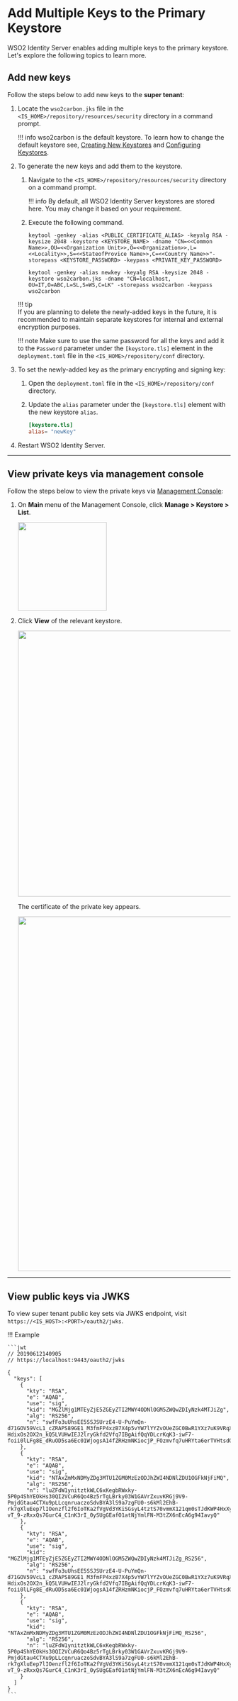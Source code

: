 # Add Multiple Keys to the Primary Keystore

WSO2 Identity Server enables adding multiple keys to the primary keystore. Let's explore the following topics to learn more. 

## Add new keys

Follow the steps below to add new keys to the **super tenant**: 

1. 	Locate the `wso2carbon.jks` file in the `<IS_HOME>/repository/resources/security` directory in a command prompt. 

	!!! info 
		wso2carbon is the default keystore. To learn how to change the default keystore see, [Creating New Keystores](../../../deploy/security/create-new-keystores) and [Configuring Keystores](../../../deploy/security/configure-keystores-in-wso2-products).

2.	To generate the new keys and add them to the keystore. 

	1.	Navigate to the `<IS_HOME>/repository/resources/security` directory on a command prompt. 

		!!! info
			By default, all WSO2 Identity Server keystores are stored here. You may change it based on your requirement.

	2.	Execute the following command.  

		```curl tab="Format"
		keytool -genkey -alias <PUBLIC_CERTIFICATE_ALIAS> -keyalg RSA -keysize 2048 -keystore <KEYSTORE_NAME> -dname "CN=<<Common Name>>,OU=<<Organization Unit>>,O=<<Organization>>,L=<<Locality>>,S=<<StateofProvice Name>>,C=<<Country Name>>"-storepass <KEYSTORE_PASSWORD> -keypass <PRIVATE_KEY_PASSWORD>
		```

		``` curl tab="Example"
		keytool -genkey -alias newkey -keyalg RSA -keysize 2048 -keystore wso2carbon.jks -dname "CN=localhost, OU=IT,O=ABC,L=SL,S=WS,C=LK" -storepass wso2carbon -keypass wso2carbon
		```

	!!! tip 	
		If you are planning to delete the newly-added keys in the future, it is recommended to maintain separate keystores for internal and external encryption purposes.

	!!! note
		Make sure to use the same password for all the keys and add it to the `Password` parameter under the `[keystore.tls]` element in the `deployment.toml` file in the `<IS_HOME>/repository/conf` directory.

3.	To set the newly-added key as the primary encrypting and signing key:

	1.	Open the `deployment.toml` file in the `<IS_HOME>/repository/conf` directory.

	2.	Update the `alias` parameter under the `[keystore.tls]` element with the new keystore `alias`.

		```toml tab="Example"
		[keystore.tls]
		alias= "newKey"
		```

4. Restart WSO2 Identity Server.

---

## View private keys via management console

Follow the steps below to view the private keys via [Management Console](../../../deploy/get-started/get-started-with-the-management-console/):

<ol>
	<li>
		<p>On <b>Main</b> menu of the Management Console, click <b>Manage > Keystore > List</b>.</p>
		<p><img src="/assets/img/deploy/security/list-keystores-menu-item.jpeg" width="200" /></p>
	</li>
	<li>
		<p>Click <b>View</b> of the relevant keystore.</p>
		<p><img src="/assets/img/deploy/security/keystores.jpeg" width="600" /></p>
		<p>The certificate of the private key appears.</p>
		<p><img src="/assets/img/deploy/security/private-key-certificate.jpeg" width="800"></p>
	</li>
</ol>

---

## View public keys via JWKS

To view super tenant public key sets via JWKS endpoint, visit `https://<IS_HOST>:<PORT>/oauth2/jwks`. 

!!! Example 

	```jwt
	// 20190612140905
	// https://localhost:9443/oauth2/jwks
	 
	{
	  "keys": [
	    {
	      "kty": "RSA",
	      "e": "AQAB",
	      "use": "sig",
	      "kid": "MGZlMjg1MTEyZjE5ZGEyZTI2MWY4ODNlOGM5ZWQwZDIyNzk4MTJiZg",
	      "alg": "RS256",
	      "n": "swfFo3uUhsEE5SSJSUrzE4-U-PuYmQn-d71GOV59VcL1_cZRAPS89GE1_M3fmFP4xzB7X4p5vYW7lYYZvOUeZGC0BwR1YXz7uK9VRqXDQM1t_X8yUxtYf6u6hajD5fR3PzirlMzjW1ckojeGTgKS5G-HdixOs2OX2n_kQ5LVUHwIEJ2lryGkfd2Vfq7IBgAifQqYDLcrKqK3-iwF7-foii0lLFg8E_dRuOD5sa6Ec01WjogsA14fZRHzmNKiocjP_FOzmvfq7uHRYta6erTVHtsdOvJBVDy1ANvR0cxGdydfRnGwDYI05kgA5L27MnlN6NMroffDBtHmlCvvwToylw"
	    },
	    {
	      "kty": "RSA",
	      "e": "AQAB",
	      "use": "sig",
	      "kid": "NTAxZmMxNDMyZDg3MTU1ZGM0MzEzODJhZWI4NDNlZDU1OGFkNjFiMQ",
	      "alg": "RS256",
	      "n": "luZFdW1ynitztkWLC6xKegbRWxky-5P0p4ShYEOkHs30QI2VCuR6Qo4Bz5rTgLBrky03W1GAVrZxuvKRGj9V9-PmjdGtau4CTXu9pLLcqnruaczoSdvBYA3lS9a7zgFU0-s6kMl2EhB-rk7gXluEep7lIOenzfl2f6IoTKa2fVgVd3YKiSGsyL4tztS70vmmX121qm0sTJdKWP4HxXyqK9neolXI9fYyHOYILVNZ69z_73OOVhkh_mvTmWZLM7GM6sApmyLX6OXUp8z0pkY-vT_9-zRxxQs7GurC4_C1nK3rI_0ySUgGEafO1atNjYmlFN-M3tZX6nEcA6g94IavyQ"
	    },
	    {
	      "kty": "RSA",
	      "e": "AQAB",
	      "use": "sig",
	      "kid": "MGZlMjg1MTEyZjE5ZGEyZTI2MWY4ODNlOGM5ZWQwZDIyNzk4MTJiZg_RS256",
	      "alg": "RS256",
	      "n": "swfFo3uUhsEE5SSJSUrzE4-U-PuYmQn-d71GOV59VcL1_cZRAPS89GE1_M3fmFP4xzB7X4p5vYW7lYYZvOUeZGC0BwR1YXz7uK9VRqXDQM1t_X8yUxtYf6u6hajD5fR3PzirlMzjW1ckojeGTgKS5G-HdixOs2OX2n_kQ5LVUHwIEJ2lryGkfd2Vfq7IBgAifQqYDLcrKqK3-iwF7-foii0lLFg8E_dRuOD5sa6Ec01WjogsA14fZRHzmNKiocjP_FOzmvfq7uHRYta6erTVHtsdOvJBVDy1ANvR0cxGdydfRnGwDYI05kgA5L27MnlN6NMroffDBtHmlCvvwToylw"
	    },
	    {
	      "kty": "RSA",
	      "e": "AQAB",
	      "use": "sig",
	      "kid": "NTAxZmMxNDMyZDg3MTU1ZGM0MzEzODJhZWI4NDNlZDU1OGFkNjFiMQ_RS256",
	      "alg": "RS256",
	      "n": "luZFdW1ynitztkWLC6xKegbRWxky-5P0p4ShYEOkHs30QI2VCuR6Qo4Bz5rTgLBrky03W1GAVrZxuvKRGj9V9-PmjdGtau4CTXu9pLLcqnruaczoSdvBYA3lS9a7zgFU0-s6kMl2EhB-rk7gXluEep7lIOenzfl2f6IoTKa2fVgVd3YKiSGsyL4tztS70vmmX121qm0sTJdKWP4HxXyqK9neolXI9fYyHOYILVNZ69z_73OOVhkh_mvTmWZLM7GM6sApmyLX6OXUp8z0pkY-vT_9-zRxxQs7GurC4_C1nK3rI_0ySUgGEafO1atNjYmlFN-M3tZX6nEcA6g94IavyQ"
	    }
	  ]
	}
	```
